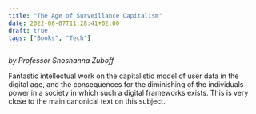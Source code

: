 ```yaml
---
title: "The Age of Surveillance Capitalism"
date: 2022-08-07T11:28:41+02:00
draft: true
tags: ["Books", "Tech"]
---
```


*by Professor Shoshanna Zuboff*

Fantastic intellectual work on the capitalistic model of user data in the digital age, and the consequences for the diminishing of the individuals power in a society in which such a digital frameworks exists. 
This is very close to the main canonical text on this subject.

